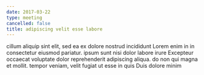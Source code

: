 ```yaml
---
date: 2017-03-22
type: meeting
cancelled: false
title: adipiscing velit esse labore
---
```

cillum aliquip sint elit, sed ea ex dolore nostrud incididunt Lorem enim in in consectetur eiusmod pariatur. ipsum sunt nisi dolor labore irure Excepteur occaecat voluptate dolor reprehenderit adipiscing aliqua. do non qui magna et mollit. tempor veniam, velit fugiat ut esse in quis Duis dolore minim